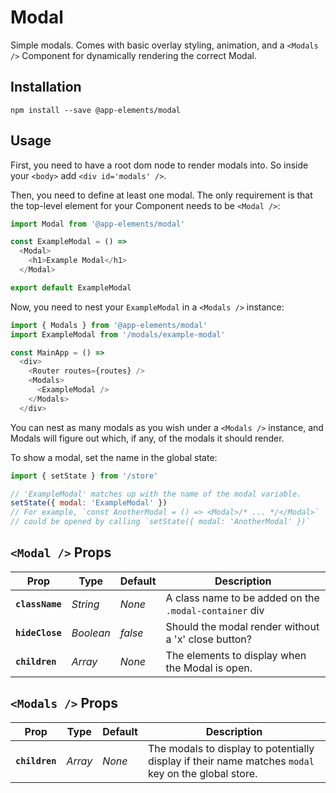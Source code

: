 # Modal

Simple modals. Comes with basic overlay styling, animation, and a `<Modals />` Component for dynamically rendering the correct Modal.

## Installation

`npm install --save @app-elements/modal`

## Usage

First, you need to have a root dom node to render modals into. So inside your `<body>` add `<div id='modals' />`.

Then, you need to define at least one modal. The only requirement is that the top-level element for your Component needs to be `<Modal />`:

```javascript
import Modal from '@app-elements/modal'

const ExampleModal = () =>
  <Modal>
    <h1>Example Modal</h1>
  </Modal>

export default ExampleModal
```

Now, you need to nest your `ExampleModal` in a `<Modals />` instance:

```javascript
import { Modals } from '@app-elements/modal'
import ExampleModal from '/modals/example-modal'

const MainApp = () =>
  <div>
    <Router routes={routes} />
    <Modals>
      <ExampleModal />
    </Modals>
  </div>
```

You can nest as many modals as you wish under a `<Modals />` instance, and Modals will figure out which, if any, of the modals it should render.

To show a modal, set the name in the global state:

```javascript
import { setState } from '/store'

// 'ExampleModal' matches up with the name of the modal variable.
setState({ modal: 'ExampleModal' })
// For example, `const AnotherModal = () => <Modal>/* ... */</Modal>`
// could be opened by calling `setState({ modal: 'AnotherModal' })`
```

## `<Modal />` Props

| Prop                   | Type        | Default       | Description         |
|------------------------|-------------|---------------|---------------------|
| **`className`**        | _String_    | _None_        | A class name to be added on the `.modal-container` div
| **`hideClose`**        | _Boolean_   | _false_       | Should the modal render without a 'x' close button?  
| **`children`**         | _Array_     | _None_        | The elements to display when the Modal is open.

## `<Modals />` Props

| Prop                   | Type        | Default       | Description         |
|------------------------|-------------|---------------|---------------------|
| **`children`**         | _Array_     | _None_        | The modals to display to potentially display if their name matches `modal` key on the global store.
